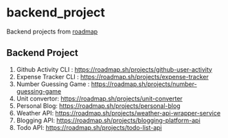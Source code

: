 # backend_project
Backend projects from [roadmap]("https://roadmap.sh")

## Backend Project
1. Github Activity CLI : https://roadmap.sh/projects/github-user-activity
2. Expense Tracker CLI : https://roadmap.sh/projects/expense-tracker
3. Number Guessing Game : https://roadmap.sh/projects/number-guessing-game
4. Unit convertor: https://roadmap.sh/projects/unit-converter
5. Personal Blog: https://roadmap.sh/projects/personal-blog
6. Weather API: https://roadmap.sh/projects/weather-api-wrapper-service
7. Blogging API: https://roadmap.sh/projects/blogging-platform-api
8. Todo API: https://roadmap.sh/projects/todo-list-api